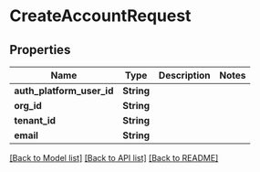 # CreateAccountRequest

## Properties
Name | Type | Description | Notes
------------ | ------------- | ------------- | -------------
**auth_platform_user_id** | **String** |  | 
**org_id** | **String** |  | 
**tenant_id** | **String** |  | 
**email** | **String** |  | 

[[Back to Model list]](../README.md#documentation-for-models) [[Back to API list]](../README.md#documentation-for-api-endpoints) [[Back to README]](../README.md)


